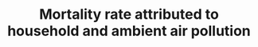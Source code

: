 ---
title: Mortality  rate  attributed  to  household  and  ambient  air  pollution
permalink: /3-9-1/
sdg_goal: 3
layout: indicator
indicator: 3.9.1
indicator_variable: null
graph: null
graph_type_description: null
graph_status_notes: unk
variable_description: null
variable_notes: null
un_designated_tier: '1'
un_custodial_agency: 'WHO  (Partnering  Agencies:  UNEP)'
target_id: '3.9'
has_metadata: false
goal_meta_link: 'http://unstats.un.org/sdgs/files/metadata-compilation/Metadata-Goal-3.pdf'
goal_meta_link_page: 35
indicator_name: Mortality  rate  attributed  to  household  and  ambient  air  pollution
target: >-
  By  2030,  substantially  reduce  the  number  of  deaths  and  illnesses  from  hazardous  chemicals  and  air,  water  and  soil  pollution  and  contamination.
source_title: null
source_notes: null
published: true  
---